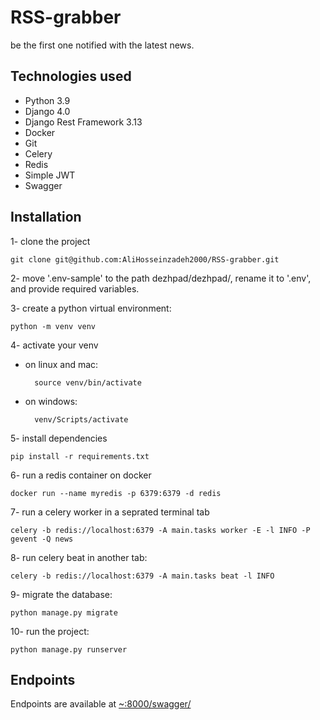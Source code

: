 # RSS-grabber
be the first one notified with the latest news.


## Technologies used
- Python 3.9
- Django 4.0
- Django Rest Framework 3.13
- Docker
- Git
- Celery
- Redis
- Simple JWT
- Swagger


## Installation
1- clone the project
```
git clone git@github.com:AliHosseinzadeh2000/RSS-grabber.git
```
2- move '.env-sample' to the path dezhpad/dezhpad/, rename it to '.env', and provide required variables.

3- create a python virtual environment:
```
python -m venv venv
```
4- activate your venv
- on linux and mac:
  ```
    source venv/bin/activate
  ```
- on windows:
  ```
    venv/Scripts/activate
  ```
5- install dependencies
```
pip install -r requirements.txt
```
6- run a redis container on docker
```
docker run --name myredis -p 6379:6379 -d redis
```
7- run a celery worker in a seprated terminal tab
```
celery -b redis://localhost:6379 -A main.tasks worker -E -l INFO -P gevent -Q news
```
8- run celery beat in another tab:
```
celery -b redis://localhost:6379 -A main.tasks beat -l INFO
```
9- migrate the database:
```
python manage.py migrate
```
10- run the project:
```
python manage.py runserver
```


## Endpoints
Endpoints are available at [~:8000/swagger/](http://localhost:8000/swagger/)